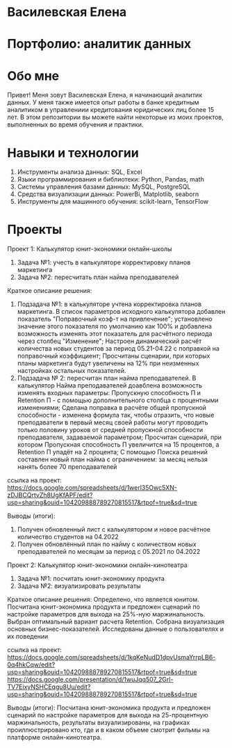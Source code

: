 # Василевская Елена
# Портфолио: аналитик данных
# Обо мне
Привет! Меня зовут Василевская Елена, я начинающий аналитик данных. У меня также имеется опыт работы в банке кредитным аналитиком в управлениии кредитования юридических лиц  более 15 лет. В этом репозитории вы можете найти некоторые из моих проектов, выполненных во время обучения и практики.
# Навыки и технологии
1. Инструменты анализа данных: SQL, Excel
2. Языки программирования и библиотеки: Python, Pandas, math
3. Системы управления базами данных: MySQL, PostgreSQL
4. Средства визуализации данных: PowerBi, Matplotlib, seaborn
5. Инструменты для машинного обучения: scikit-learn, TensorFlow
# Проекты
Проект 1: Калькулятор юнит-экономики онлайн-школы

1. Задача №1: учесть в калькуляторе корректировку планов маркетинга
2. Задача №2: пересчитать план найма преподавателей 

Краткое описание решения: 
1. Подзадача №1: в калькуляторе учтена корректировка планов маркетинга. В список параметров исходного калькулятора добавлен показатель "Поправочный коэф-т на привлечение";  установлено значение этого показателя по умолчанию как 100% и добавлена возможность изменять этот показатель для расчётного периода через столбец "Изменение"; Настроен динамический расчёт количества новых студентов за период 05.21-04.22 с поправкой на поправочный коэффициент; Просчитаны сценарии, при которых планы маркетинга будут увеличены на 12% при неизменных настройках остальных показателей.
2. Подзадача № 2: пересчитан план найма преподавателей. В калькулятор Найма преподавателей доавблена возможность изменять входных параметры: Пропускную способность П и Retention П - с помощью дополнительного столбца с процентными изменениями; Сделана поправка в расчёте общей пропускной способности - изменена формула так, чтобы отразить, что новые преподаватели в первый месяц своей работы могут проводить только половину уроков от средней пропускной способности преподавателя, задаваемой параметром; Просчитан сценарий, при котором Пропускная способность П увеличится на 15 процентов, а Retention П упадёт на 2 процента; С помощью Поиска решений составлен новый план найма с ограничением: за месяц нельзя нанять более 70 преподавателей

   
ссылка на проект:
https://docs.google.com/spreadsheets/d/1werl35Owc5XN-zDJBCQrtvZh8UgKfAPF/edit?usp=sharing&ouid=104209888789270815517&rtpof=true&sd=true

Выводы (итоги):
1. Получен обновленный лист с калькулятором и новое расчётное количество студентов на 04.2022
2. Получен обновлённый план по найму с количеством новых преподавателей по месяцам за период с 05.2021 по 04.2022

Проект 2: Калькулятор юнит-экономики онлайн-кинотеатра

1. Задача №1: посчитать юнит-экономику продукта
2. Задача №2: визуализировать результаты

Краткое описание решения:
Определено, что является юнитом. Посчитана юнит-экономика продукта и предложен сценарий по настройке параметров для выхода на 25%-ную маржинальность.
Выбран оптимальный вариант расчета Retention. Собрана визуализация основных бизнес-показателей. Исследованы данные о пользователях и их поведении

ссылка на проект:
https://docs.google.com/spreadsheets/d/1kqKeNudD1dpvUsmaYrrpLB6-0q4hkCqw/edit?usp=sharing&ouid=104209888789270815517&rtpof=true&sd=true
https://docs.google.com/presentation/d/1wuJqq507_2Grl-TV7EixyNSHCEqgu8Uu/edit?usp=sharing&ouid=104209888789270815517&rtpof=true&sd=true

Выводы (итоги):
Посчитана юнит-экономика продукта и предложен сценарий по настройке параметров для выхода на 25-процентную маржинальность, результаты визуализированы, на графиках проиллюстрировано кто, где и в каком объеме смотрит фильмы на платформе онлайн-кинотеатра.
